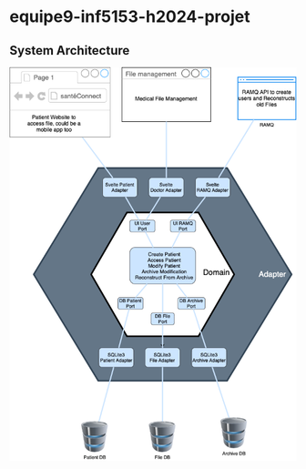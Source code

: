 # equipe9-inf5153-h2024-projet

## System Architecture

![System Architecture](./misc/images/system-architecture.png)

